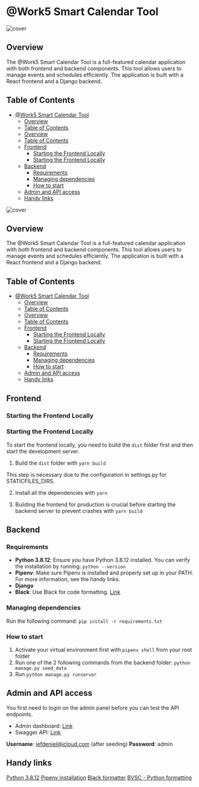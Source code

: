 # @Work5 Smart Calendar Tool

![cover](https://restomanager.net/wp-content/uploads/2024/06/readme.png)

## Overview

The @Work5 Smart Calendar Tool is a full-featured calendar application with both frontend and backend components. This tool allows users to manage events and schedules efficiently. The application is built with a React frontend and a Django backend.

## Table of Contents

- [@Work5 Smart Calendar Tool](#work5-smart-calendar-tool)
  - [Overview](#overview)
  - [Table of Contents](#table-of-contents)
  - [Overview](#overview-1)
  - [Table of Contents](#table-of-contents-1)
  - [Frontend](#frontend)
    - [Starting the Frontend Locally](#starting-the-frontend-locally)
    - [Starting the Frontend Locally](#starting-the-frontend-locally-1)
  - [Backend](#backend)
    - [Requirements](#requirements)
    - [Managing dependencies](#managing-dependencies)
    - [How to start](#how-to-start)
  - [Admin and API access](#admin-and-api-access)
  - [Handy links](#handy-links)

![cover](https://restomanager.net/wp-content/uploads/2024/06/readme.png)

## Overview

The @Work5 Smart Calendar Tool is a full-featured calendar application with both frontend and backend components. This tool allows users to manage events and schedules efficiently. The application is built with a React frontend and a Django backend.

## Table of Contents

- [@Work5 Smart Calendar Tool](#work5-smart-calendar-tool)
  - [Overview](#overview)
  - [Table of Contents](#table-of-contents)
  - [Overview](#overview-1)
  - [Table of Contents](#table-of-contents-1)
  - [Frontend](#frontend)
    - [Starting the Frontend Locally](#starting-the-frontend-locally)
    - [Starting the Frontend Locally](#starting-the-frontend-locally-1)
  - [Backend](#backend)
    - [Requirements](#requirements)
    - [Managing dependencies](#managing-dependencies)
    - [How to start](#how-to-start)
  - [Admin and API access](#admin-and-api-access)
  - [Handy links](#handy-links)

## Frontend

### Starting the Frontend Locally

### Starting the Frontend Locally

To start the frontend locally, you need to build the `dist` folder first and then start the development server.

1. Build the `dist` folder with `yarn build `

This step is necessary due to the configuration in settings.py for STATICFILES_DIRS.

2. Install all the dependencies with `yarn`

3. Building the frontend for production is crucial before starting the backend server to prevent crashes with `yarn build`

## Backend

### Requirements

- **Python 3.8.12**: Ensure you have Python 3.8.12 installed. You can verify the installation by running: `python --version`
- **Pipenv**: Make sure Pipenv is installed and properly set up in your PATH. For more information, see the handy links.
- **Django**
- **Black**: Use Black for code formatting. [Link](https://github.com/psf/black)

### Managing dependencies

Run the following command: `pip install -r requirements.txt`

### How to start

1. Activate your virtual environment first with `pipenv shell` from your root folder
2. Run one of the 2 following commands from the backend folder: `python manage.py seed_data`
3. Run `python manage.py runserver`

## Admin and API access

You first need to login on the admin panel before you can test the API endpoints.

- Admin dashboard: [Link](http://localhost:8000/admin)
- Swagger API: [Link](http://localhost:8000/swagger)

**Username**: jefdeniel@icloud.com (after seeding)
**Password**: admin

## Handy links

[Python 3.8.12](https://www.python.org/downloads/release/python-3812/)
[Pipenv installation](https://pipenv.pypa.io/en/latest/install/)
[Black formatter](https://github.com/psf/black)
[BVSC - Python formatting](https://code.visualstudio.com/docs/python/formatting)
